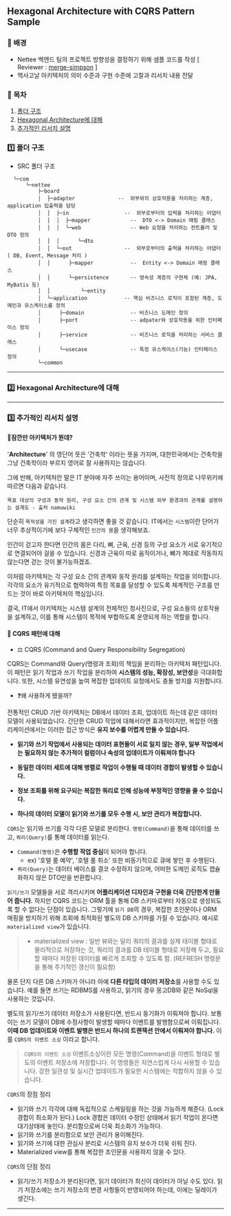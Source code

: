 ## Hexagonal Architecture with CQRS Pattern Sample

### 🚀 배경 

- Nettee 백엔드 팀의 프로젝트 방향성을 결정하기 위해 샘플 코드를 작성 [ Reviewer : [merge-simpson](https://github.com/merge-simpson) ]
- 헥사고날 아키텍처의 의미 수준과 구현 수준에 고찰과 리서치 내용 전달


### 📖 목차

1. [폴더 구조](#1️⃣-폴더-구조)  
2. [Hexagonal Architecture에 대해](#2️⃣--hexagonal-architecture에-대해)  
3. [추가적인 리서치 설명](#3️⃣-추가적인-리서치-설명)  

### 1️⃣ 폴더 구조 

- SRC 폴더 구조

```
  └─com
      └─nettee
          ├─board
          │  ├─adapter              --  외부와의 상호작용을 처리하는 계층, application 입출력을 담당
          │  │  ├─in                  --  외부로부터의 입력을 처리하는 어댑터
          │  │  │  ├─mapper             --  DTO <-> Domain 매핑 클래스
          │  │  │  └─web                -- Web 요청을 처리하는 컨트롤러 및 DTO 정의
          │  │  │      └─dto
          │  │  └─out                 --  외부로부터의 출력을 처리하는 어댑터 ( DB, Event, Message 처리 ) 
          │  │      ├─mapper            --  Entity <-> Domain 매핑 클래스
          │  │      └─persistence       -- 영속성 계층의 구현체 (예: JPA, MyBatis 등)
          │  │          └─entity
          │  └─application            -- 핵심 비즈니스 로직이 포함된 계층, 도메인과 유스케이스를 정의
          │      ├─domain               -- 비즈니스 도메인 정의
          │      ├─port                 -- adpater와 상호작용을 위한 인터페이스 정의
          │      ├─service              -- 비즈니스 로직을 처리하는 서비스 클래스
          │      └─usecase              -- 특정 유스케이스(기능) 인터페이스 정의
          └─common
```

---

### 2️⃣  Hexagonal Architecture에 대해



---

### 3️⃣ 추가적인 리서치 설명


#### 🧐잠깐만 아키텍처가 뭔데?

'**Architecture**' 의 영단어 뜻은 ’건축학‘ 이라는 뜻을 가지며, 대한민국에서는 건축학을 그냥 건축학이라 부르지 영어로 잘 사용하지는 않습니다. 

그에 반해, 아키텍처란 말은 IT 분야에 자주 쓰이는 용어이며, 사전적 정의로 나무위키에 따르면 다음과 같습니다.

```
목표 대상의 구성과 동작 원리, 구성 요소 간의 관계 및 시스템 외부 환경과의 관계를 설명하는 설계도 - 출처 namuwiki
```

단순히 `목적성을 가진 설계`라고 생각하면 좋을 것 같습니다. IT에서는 `시스템`이란 단어가 너무 추상적이기에 보다 구체적인 `인간의 몸`을 생각해보죠.

인간이 걷고자 한다면 인간의 몸은 다리, 뼈, 근육, 신경 등의 구성 요소가 서로 유기적으로 연결되어야 걸을 수 있습니다. 신경과 근육이 따로 움직이거나, 뼈가 제대로 작동하지 않는다면 걷는 것이 불가능하겠죠.

이처럼 아키텍처는 각 구성 요소 간의 관계와 동작 원리를 설계하는 작업을 의미합니다. 각각의 요소가 유기적으로 협력하여 특정 목표를 달성할 수 있도록 체계적인 구조를 만드는 것이 바로 아키텍처의 핵심입니다.

결국, IT에서 아키텍처는 시스템 설계의 전체적인 청사진으로, 구성 요소들의 상호작용을 설계하고, 이를 통해 시스템이 목적에 부합하도록 운영되게 하는 역할을 합니다.

#### 🧐 CQRS 패턴에 대해

- ⚖️ CQRS (Command and Query Responsibility Segregation)

CQRS는 Command와 Query(명령과 조회)의 책임을 분리하는 아키텍처 패턴입니다. 이 패턴은 읽기 작업과 쓰기 작업을 분리하여 **시스템의 성능, 확장성, 보안성**을 극대화합니다. 또한, 시스템 유연성을 높여 복잡한 업데이트 요청에서도 충돌 방지를 지원합니다.

- ❓왜 사용하게 됐을까?

전통적인 CRUD 기반 아키텍처는 DB에서 데이터 조회, 업데이트 하는데 같은 데이터 모델이 사용되었습니다. 간단한 CRUD 작업에 대해서라면 효과적이지만, 복잡한 어플리케이션에서는 이러한 접근 방식은 **유지 보수를 어렵게 만들 수 있습니다.** 

  - **읽기와 쓰기 작업에서 사용되는 데이터 표현들이 서로 일치 않는 경우, 일부 작업에서는 필요하지 않는 추가적이 컬럼이나 속성의 업데이트가 이뤄져야 합니다**
    
  - **동일한 데이터 세트에 대해 병렬로 작업이 수행될 때 데이터 경합이 발생할 수 있습니다.**
    
  - **정보 조회를 위해 요구되는 복잡한 쿼리로 인해 성능에 부정적인 영향을 줄 수 있습니다.**
  
  - **하나의 데이터 모델이 읽기와 쓰기를 모두 수행 시, 보안 관리가 복잡합니다.**

`CQRS`는 읽기와 쓰기를 각각 다른 모델로 분리한다. `명령(Command)`을 통해 데이터를 쓰고, `쿼리(Query)`를 통해 데이터를 읽는다.
  - `Command(명령)`은 **수행할 작업 중심**이 되어야 합니다.
    -  ex) '호텔 룸 예약', '호텔 룸 취소' 또한 비동기적으로 큐에 쌓인 후 수행된다.
  - `쿼리(Query)`는 데이터 베이스를 결코 수정하지 않으며, 어떠한 도메인 로직도 캡슐화하지 않은 DTO만을 반환합니다.

`읽기/쓰기` 모델들을 서로 격리시키며 **어플리케이션 디자인과 구현을 더욱 간단한게 만들어 줍니다.** 하지만 CQRS 코드는 ORM 툴을 통해 DB 스키마로부터 자동으로 생성되도록 할 수 없다는 단점이 있습니다. 그렇기에 `읽기 DB`의 경우, 복잡한 조인문이나 ORM 매핑을 방지하기 위해 조회에 최적화된 별도의 DB 스키마를 가질 수 있습니다. 예시로 
`materialized view`가 있습니다.

> - materialized view
: 일반 뷰와는 달리 쿼리의 결과를 실제 테이블 형태로 물리적으로 저장하는 것, 쿼리의 결과를 DB 테이블 형태로 저장해 두고, 필요할 때마다 저장된 데이터를 빠르게 조회할 수 있도록 함. (REFRESH 명령문을 통해 주기적인 갱신이 필요함)

물론 단지 다른 DB 스키마가 아니라 아예 **다른 타입의 데이터 저장소**를 사용할 수도 있습니다. 예를 들면 쓰기는 RDBMS를 사용하고, 읽기의 경우 몽고DB와 같은 NoSql을 사용하는 것입니다.

별도의 읽기/쓰기 데이터 저장소가 사용된다면, 반드시 동기화가 이뤄져야 합니다. 보통 이는 쓰기 모델이 DB에 수정사항이 발생할 때마다 이벤트를 발행함으로써 이뤄집니다.
**이때 DB 업데이트와 이벤트 발행은 반드시 하나의 트랜잭션 안에서 이뤄져야 합니다.** 이를 `CQRS의 이벤트 소싱` 이라고 합니다.

> `CQRS의 이벤트 소싱`
이벤트소싱이란 모든 명령(Command)을 이벤트 형태로 별도의 이벤트 저장소에 저장합니다. 이 명령들은 자연스럽게 다시 사용할 수 있습니다. 강한 일관성 및 실시간 업데이트가 필요한 시스템에는 적합하지 않을 수 있습니다.


`CQRS`의 장점 정리
    
  - 읽기와 쓰기 각각에 대해 독립적으로 스케일링을 하는 것을 가능하게 해준다. (Lock 경합이 최소화가 된다.)
    Lock 경합은 데이터 수정인 상태에서 읽기 작업이 온다면 대기상태에 놓인다. 분리함으로써 더욱 최소화가 가능하다.
  - 읽기와 쓰기를 분리함으로 보안 관리가 용이해진다.
  - 읽기와 쓰기에 대한 관심사 분리로 시스템의 유지 보수가 더욱 쉬워 진다.
  - Materialized view를 통해 복잡한 조인문을 사용하지 않을 수 있다.


`CQRS`의 단점 정리

  - 읽기/쓰기 저장소가 분리된다면, 읽기 데이터가 최신이 데이터가 아닐 수도 있다. 읽기 저장소에는 쓰기 저장소의 변경 사항들이 반영되어야 하는데, 이에는 딜레이가 생긴다.
    
---
